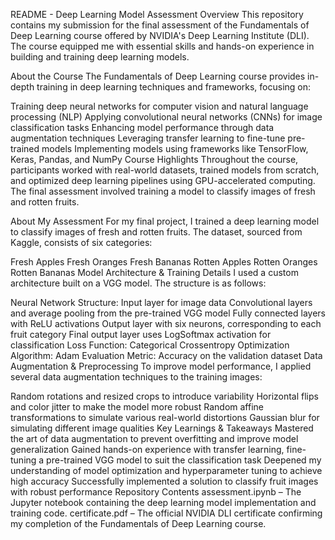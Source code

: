 README - Deep Learning Model Assessment
Overview
This repository contains my submission for the final assessment of the Fundamentals of Deep Learning course offered by NVIDIA's Deep Learning Institute (DLI). The course equipped me with essential skills and hands-on experience in building and training deep learning models.

About the Course
The Fundamentals of Deep Learning course provides in-depth training in deep learning techniques and frameworks, focusing on:

Training deep neural networks for computer vision and natural language processing (NLP)
Applying convolutional neural networks (CNNs) for image classification tasks
Enhancing model performance through data augmentation techniques
Leveraging transfer learning to fine-tune pre-trained models
Implementing models using frameworks like TensorFlow, Keras, Pandas, and NumPy
Course Highlights
Throughout the course, participants worked with real-world datasets, trained models from scratch, and optimized deep learning pipelines using GPU-accelerated computing. The final assessment involved training a model to classify images of fresh and rotten fruits.

About My Assessment
For my final project, I trained a deep learning model to classify images of fresh and rotten fruits. The dataset, sourced from Kaggle, consists of six categories:

Fresh Apples
Fresh Oranges
Fresh Bananas
Rotten Apples
Rotten Oranges
Rotten Bananas
Model Architecture & Training Details
I used a custom architecture built on a VGG model. The structure is as follows:

Neural Network Structure:
Input layer for image data
Convolutional layers and average pooling from the pre-trained VGG model
Fully connected layers with ReLU activations
Output layer with six neurons, corresponding to each fruit category
Final output layer uses LogSoftmax activation for classification
Loss Function: Categorical Crossentropy
Optimization Algorithm: Adam
Evaluation Metric: Accuracy on the validation dataset
Data Augmentation & Preprocessing
To improve model performance, I applied several data augmentation techniques to the training images:

Random rotations and resized crops to introduce variability
Horizontal flips and color jitter to make the model more robust
Random affine transformations to simulate various real-world distortions
Gaussian blur for simulating different image qualities
Key Learnings & Takeaways
Mastered the art of data augmentation to prevent overfitting and improve model generalization
Gained hands-on experience with transfer learning, fine-tuning a pre-trained VGG model to suit the classification task
Deepened my understanding of model optimization and hyperparameter tuning to achieve high accuracy
Successfully implemented a solution to classify fruit images with robust performance
Repository Contents
assessment.ipynb – The Jupyter notebook containing the deep learning model implementation and training code.
certificate.pdf – The official NVIDIA DLI certificate confirming my completion of the Fundamentals of Deep Learning course.
